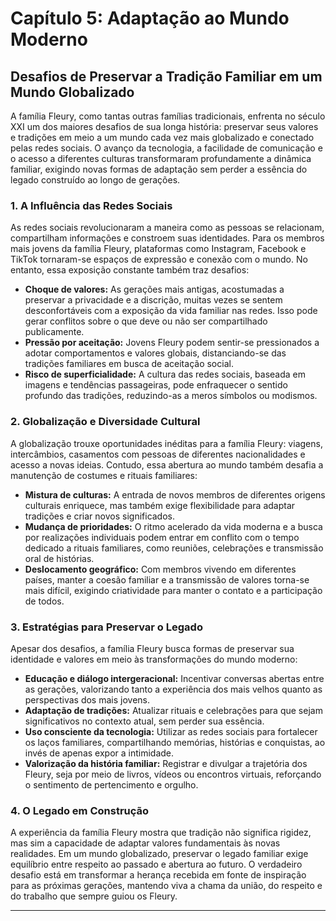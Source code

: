 
# Capítulo 5: Adaptação ao Mundo Moderno

## Desafios de Preservar a Tradição Familiar em um Mundo Globalizado

A família Fleury, como tantas outras famílias tradicionais, enfrenta no século XXI um dos maiores desafios de sua longa história: preservar seus valores e tradições em meio a um mundo cada vez mais globalizado e conectado pelas redes sociais. O avanço da tecnologia, a facilidade de comunicação e o acesso a diferentes culturas transformaram profundamente a dinâmica familiar, exigindo novas formas de adaptação sem perder a essência do legado construído ao longo de gerações.

### 1. A Influência das Redes Sociais

As redes sociais revolucionaram a maneira como as pessoas se relacionam, compartilham informações e constroem suas identidades. Para os membros mais jovens da família Fleury, plataformas como Instagram, Facebook e TikTok tornaram-se espaços de expressão e conexão com o mundo. No entanto, essa exposição constante também traz desafios:

- **Choque de valores:** As gerações mais antigas, acostumadas a preservar a privacidade e a discrição, muitas vezes se sentem desconfortáveis com a exposição da vida familiar nas redes. Isso pode gerar conflitos sobre o que deve ou não ser compartilhado publicamente.
- **Pressão por aceitação:** Jovens Fleury podem sentir-se pressionados a adotar comportamentos e valores globais, distanciando-se das tradições familiares em busca de aceitação social.
- **Risco de superficialidade:** A cultura das redes sociais, baseada em imagens e tendências passageiras, pode enfraquecer o sentido profundo das tradições, reduzindo-as a meros símbolos ou modismos.

### 2. Globalização e Diversidade Cultural

A globalização trouxe oportunidades inéditas para a família Fleury: viagens, intercâmbios, casamentos com pessoas de diferentes nacionalidades e acesso a novas ideias. Contudo, essa abertura ao mundo também desafia a manutenção de costumes e rituais familiares:

- **Mistura de culturas:** A entrada de novos membros de diferentes origens culturais enriquece, mas também exige flexibilidade para adaptar tradições e criar novos significados.
- **Mudança de prioridades:** O ritmo acelerado da vida moderna e a busca por realizações individuais podem entrar em conflito com o tempo dedicado a rituais familiares, como reuniões, celebrações e transmissão oral de histórias.
- **Deslocamento geográfico:** Com membros vivendo em diferentes países, manter a coesão familiar e a transmissão de valores torna-se mais difícil, exigindo criatividade para manter o contato e a participação de todos.

### 3. Estratégias para Preservar o Legado

Apesar dos desafios, a família Fleury busca formas de preservar sua identidade e valores em meio às transformações do mundo moderno:

- **Educação e diálogo intergeracional:** Incentivar conversas abertas entre as gerações, valorizando tanto a experiência dos mais velhos quanto as perspectivas dos mais jovens.
- **Adaptação de tradições:** Atualizar rituais e celebrações para que sejam significativos no contexto atual, sem perder sua essência.
- **Uso consciente da tecnologia:** Utilizar as redes sociais para fortalecer os laços familiares, compartilhando memórias, histórias e conquistas, ao invés de apenas expor a intimidade.
- **Valorização da história familiar:** Registrar e divulgar a trajetória dos Fleury, seja por meio de livros, vídeos ou encontros virtuais, reforçando o sentimento de pertencimento e orgulho.

### 4. O Legado em Construção

A experiência da família Fleury mostra que tradição não significa rigidez, mas sim a capacidade de adaptar valores fundamentais às novas realidades. Em um mundo globalizado, preservar o legado familiar exige equilíbrio entre respeito ao passado e abertura ao futuro. O verdadeiro desafio está em transformar a herança recebida em fonte de inspiração para as próximas gerações, mantendo viva a chama da união, do respeito e do trabalho que sempre guiou os Fleury.

---
```